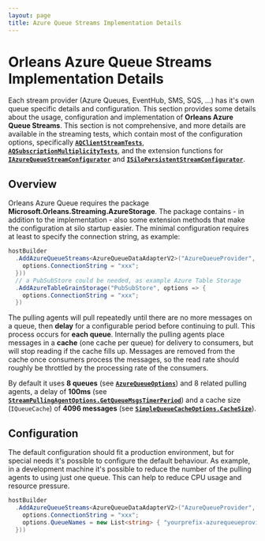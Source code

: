 ```yaml
---
layout: page
title: Azure Queue Streams Implementation Details
---
```


# Orleans Azure Queue Streams Implementation Details

Each stream provider (Azure Queues, EventHub, SMS, SQS, ...) has it's own queue specific details and configuration.
This section provides some details about the usage, configuration and implementation of **Orleans Azure Queue Streams**.
This section is not comprehensive, and more details are available in the streaming tests, which contain most of the configuration options, specifically [**`AQClientStreamTests`**](https://github.com/dotnet/orleans/tree/master/test/Extensions/TesterAzureUtils/Streaming/AQClientStreamTests.cs), [**`AQSubscriptionMultiplicityTests`**](https://github.com/dotnet/orleans/tree/master/test/Extensions/TesterAzureUtils/Streaming/AQSubscriptionMultiplicityTests.cs), and the extension functions for [**`IAzureQueueStreamConfigurator`**](https://github.com/dotnet/orleans/tree/master/src/Azure/Orleans.Streaming.AzureStorage/Providers/Streams/AzureQueue/AzureQueueStreamBuilder.cs)  and [**`ISiloPersistentStreamConfigurator`**](https://github.com/dotnet/orleans/tree/master/src/Orleans.Runtime.Abstractions/Streams/ISiloPersistentStreamConfigurator.cs).

## Overview

Orleans Azure Queue requires the package **Microsoft.Orleans.Streaming.AzureStorage**.
The package contains - in addition to the implementation - also some extension methods that make the configuration at silo startup easier.
The minimal configuration requires at least to specify the connection string, as example:

``` csharp
hostBuilder
  .AddAzureQueueStreams<AzureQueueDataAdapterV2>("AzureQueueProvider", optionsBuilder => optionsBuilder.Configure(options => {
    options.ConnectionString = "xxx";
  }))
  // a PubSubStore could be needed, as example Azure Table Storage
  .AddAzureTableGrainStorage("PubSubStore", options => {
    options.ConnectionString = "xxx";
  })
```

The pulling agents will pull repeatedly until there are no more messages on a queue, then **delay** for a configurable period before continuing to pull. This process occurs for **each queue**.
Internally the pulling agents place messages in a **cache** (one cache per queue) for delivery to consumers, but will stop reading if the cache fills up. 
Messages are removed from the cache once consumers process the messages, so the read rate should roughly be throttled by the processing rate of the consumers.

By default it uses **8 queues** (see [**`AzureQueueOptions`**](https://github.com/dotnet/orleans/tree/master/src/Azure/Orleans.Streaming.AzureStorage/Providers/Streams/AzureQueue/AzureQueueStreamOptions.cs)) and 8 related pulling agents, a delay of **100ms** (see [**`StreamPullingAgentOptions.GetQueueMsgsTimerPeriod`**](https://github.com/dotnet/orleans/tree/master/src/Orleans.Core/Streams/PersistentStreams/Options/PersistentStreamProviderOptions.cs)) and a cache size (`IQueueCache`) of **4096 messages** (see [**`SimpleQueueCacheOptions.CacheSize`**](https://github.com/dotnet/orleans/tree/master/src/OrleansProviders/Streams/Common/SimpleCache/SimpleQueueCacheOptions.cs)).

## Configuration

The default configuration should fit a production environment, but for special needs it's possible to configure the default behaviour.
As example, in a development machine it's possible to reduce the number of the pulling agents to using just one queue.
This can help to reduce CPU usage and resource pressure.

``` csharp
hostBuilder
  .AddAzureQueueStreams<AzureQueueDataAdapterV2>("AzureQueueProvider", optionsBuilder => optionsBuilder.Configure(options => {
    options.ConnectionString = "xxx";
    options.QueueNames = new List<string> { "yourprefix-azurequeueprovider-0" };
  }))
```
